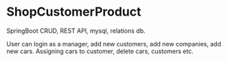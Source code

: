 # ShopCustomerProduct
SpringBoot CRUD, REST API, mysql, relations db.

User can login as a manager, add new customers, add new companies, add new cars. Assigning cars to customer, delete cars, customers etc.
